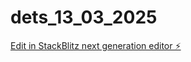 # dets_13_03_2025

[Edit in StackBlitz next generation editor ⚡️](https://stackblitz.com/~/github.com/lkolodziej96/dets_13_03_2025)